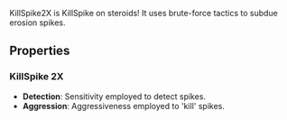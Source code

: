 KillSpike2X is KillSpike on steroids! It uses brute-force tactics to subdue erosion spikes. 

## Properties

### KillSpike 2X 
- **Detection**: Sensitivity employed to detect spikes.
- **Aggression**: Aggressiveness employed to 'kill' spikes.


